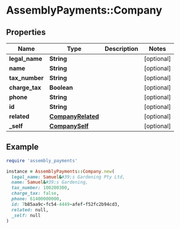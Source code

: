# AssemblyPayments::Company

## Properties

| Name | Type | Description | Notes |
| ---- | ---- | ----------- | ----- |
| **legal_name** | **String** |  | [optional] |
| **name** | **String** |  | [optional] |
| **tax_number** | **String** |  | [optional] |
| **charge_tax** | **Boolean** |  | [optional] |
| **phone** | **String** |  | [optional] |
| **id** | **String** |  | [optional] |
| **related** | [**CompanyRelated**](CompanyRelated.md) |  | [optional] |
| **_self** | [**CompanySelf**](CompanySelf.md) |  | [optional] |

## Example

```ruby
require 'assembly_payments'

instance = AssemblyPayments::Company.new(
  legal_name: Samuel&#39;s Gardening Pty Ltd,
  name: Samuel&#39;s Gardening,
  tax_number: 100200300,
  charge_tax: false,
  phone: 61400000000,
  id: 7b85aa9c-fc54-4449-afef-f52fc2b94cd3,
  related: null,
  _self: null
)
```

